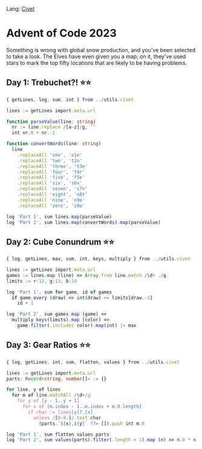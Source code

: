 Lang: [Civet](https://civet.dev)

# Advent of Code 2023

Something is wrong with global snow production, and you've been selected to take a look.
The Elves have even given you a map; on it, they've used stars to mark the top fifty
locations that are likely to be having problems.

## Day 1: Trebuchet?! ⭐⭐

```ts
{ getLines, log, sum, int } from ../utils.civet

lines := getLines import.meta.url

function parseValue(line: string)
  nr := line.replace /[a-z]/g, ''
  int nr.0 + nr.-1

function convertWords(line: string)
  line
    .replaceAll 'one', 'o1e'
    .replaceAll 'two', 't2o'
    .replaceAll 'three', 't3e'
    .replaceAll 'four', 'f4r'
    .replaceAll 'five', 'f5e'
    .replaceAll 'six', 's6x'
    .replaceAll 'seven', 's7n'
    .replaceAll 'eight', 'e8t'
    .replaceAll 'nine', 'n9e'
    .replaceAll 'zero', 'z0o'

log 'Part 1', sum lines.map(parseValue) 
log 'Part 2', sum lines.map(convertWords).map(parseValue)
```


## Day 2: Cube Conundrum ⭐⭐

```ts
{ log, getLines, max, sum, int, keys, multiply } from ../utils.civet

lines := getLines import.meta.url
games := lines.map (line) => Array.from line.match /\d+ ./g
limits := r:12, g:13, b:14

log 'Part 1', sum for game, id of games
  if game.every (draw) => int(draw) <= limits[draw.-1]
    id + 1

log 'Part 2', sum games.map (game) =>
  multiply keys(limits).map (color) =>
    game.filter(.includes color).map(int) |> max
```


## Day 3: Gear Ratios ⭐⭐

```ts
{ log, getLines, int, sum, flatten, values } from ../utils.civet

lines := getLines import.meta.url
parts: Record<string, number[]> := {}

for line, y of lines
  for m of line.matchAll /\d+/g
    for y of [y - 1..y + 1]
      for x of [m.index - 1..m.index + m.0.length]
        if char := lines[y]?.[x]
          unless /[0-9.]/.test char
            (parts.`${x},${y}` ??= []).push int m.0

log 'Part 1', sum flatten values parts
log 'Part 2', sum values(parts).filter(.length > 1).map (n) => n.0 * n.1
```
